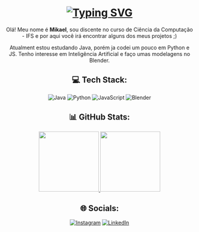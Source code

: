 <h1 align="center">
  <a href="https://git.io/typing-svg"><img src="https://readme-typing-svg.demolab.com?font=Fira+Code&duration=2000&pause=1000&color=F7F7F7&center=true&vCenter=true&width=435&lines=Hello+World!;Ol%C3%A1%2C+mundo!;%C2%A1Hola+Mundo!;%E4%BD%A0%E5%A5%BD%EF%BC%8C%E4%B8%96%E7%95%8C%EF%BC%81" alt="Typing SVG" />
  </a>
</h1>

<p align="center">Olá! Meu nome é <b>Mikael</b>, sou discente no curso de Ciência da Computação - IFS e por aqui você irá encontrar alguns dos meus projetos ;) </p>

<p align="center">Atualment estou estudando Java, porém ja codei um pouco em Python e JS. Tenho interesse em Inteligência Artificial e faço umas modelagens no Blender.</p>

<h2 align="center">💻 Tech Stack:</h2>

<div align="center">
  
![Java](https://img.shields.io/badge/java-%23ED8B00.svg?style=for-the-badge&logo=java&logoColor=white)
![Python](https://img.shields.io/badge/python-3670A0?style=for-the-badge&logo=python&logoColor=ffdd54) 
![JavaScript](https://img.shields.io/badge/javascript-%23323330.svg?style=for-the-badge&logo=javascript&logoColor=%23F7DF1E)
![Blender](https://img.shields.io/badge/blender-%23F5792A.svg?style=for-the-badge&logo=blender&logoColor=white)
  
</div>

<h2 align="center">📊 GitHub Stats:</h2>

<div align="center">
<a href="https://github.com/MikaelGois">
  <img height="160em" src="https://github-readme-stats.vercel.app/api?username=MikaelGois&theme=dark&hide_border=true&include_all_commits=false&count_private=false" style="max-width:100%;">
  <img height="160em" src="https://github-readme-stats.vercel.app/api/top-langs/?username=MikaelGois&theme=dark&hide_border=true&include_all_commits=false&count_private=false&layout=compact" style="max-width:100%;">
</a>
</div>

<h2 align="center">🌐 Socials:</h1>

<div align="center">
  
[![Instagram](https://img.shields.io/badge/Instagram-%23E4405F.svg?logo=Instagram&logoColor=white)](https://instagram.com/mikael.gois) [![LinkedIn](https://img.shields.io/badge/LinkedIn-%230077B5.svg?logo=linkedin&logoColor=white)](https://linkedin.com/in/mikael-gois) 
  
</div>
